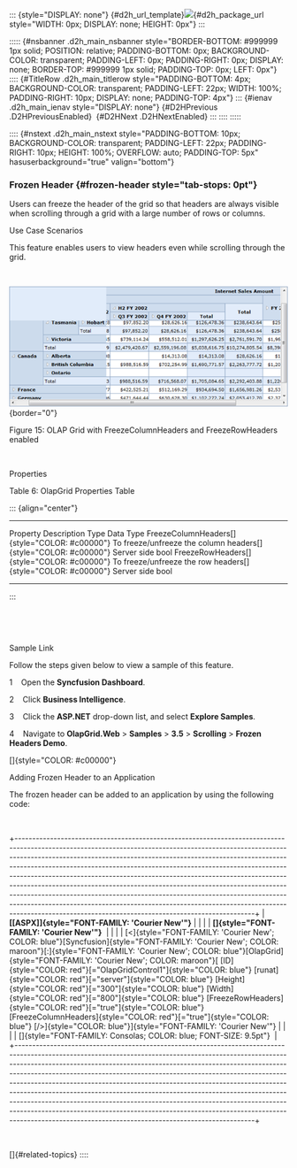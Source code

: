 ::: {style="DISPLAY: none"}
[](ms-xhelp:///?Id=d2h_url_template){#d2h_url_template}![](!package_url!){#d2h_package_url style="WIDTH: 0px; DISPLAY: none; HEIGHT: 0px"}
:::

::::: {#nsbanner .d2h_main_nsbanner style="BORDER-BOTTOM: #999999 1px solid; POSITION: relative; PADDING-BOTTOM: 0px; BACKGROUND-COLOR: transparent; PADDING-LEFT: 0px; PADDING-RIGHT: 0px; DISPLAY: none; BORDER-TOP: #999999 1px solid; PADDING-TOP: 0px; LEFT: 0px"}
:::: {#TitleRow .d2h_main_titlerow style="PADDING-BOTTOM: 4px; BACKGROUND-COLOR: transparent; PADDING-LEFT: 22px; WIDTH: 100%; PADDING-RIGHT: 10px; DISPLAY: none; PADDING-TOP: 4px"}
::: {#ienav .d2h_main_ienav style="DISPLAY: none"}
[](ms-xhelp:///?Id=5b48144d-9d6f-4c90-b227-3bfaaed41f43){#D2HPrevious .D2HPreviousEnabled}  [](ms-xhelp:///?Id=0f0a5125-f093-47e4-8100-af59caa09328){#D2HNext .D2HNextEnabled}
:::
::::
:::::

:::: {#nstext .d2h_main_nstext style="PADDING-BOTTOM: 10px; BACKGROUND-COLOR: transparent; PADDING-LEFT: 22px; PADDING-RIGHT: 10px; HEIGHT: 100%; OVERFLOW: auto; PADDING-TOP: 5px" hasuserbackground="true" valign="bottom"}
### Frozen Header {#frozen-header style="tab-stops: 0pt"}

Users can freeze the header of the grid so that headers are always visible when scrolling through a grid with a large number of rows or columns.

Use Case Scenarios

This feature enables users to view headers even while scrolling through the grid.

 

![](ImagesExt/image46_21.png){border="0"}

Figure 15: OLAP Grid with FreezeColumnHeaders and FreezeRowHeaders enabled

 

Properties

Table 6: OlapGrid Properties Table

::: {align="center"}
  ----------------------------------------------- ----------------------------------------------------------------- ------------- -----------
  Property                                        Description                                                       Type          Data Type
  FreezeColumnHeaders[]{style="COLOR: #c00000"}   To freeze/unfreeze the column headers[]{style="COLOR: #c00000"}   Server side   bool
  FreezeRowHeaders[]{style="COLOR: #c00000"}      To freeze/unfreeze the row headers[]{style="COLOR: #c00000"}      Server side   bool
  ----------------------------------------------- ----------------------------------------------------------------- ------------- -----------
:::

 

 

Sample Link

Follow the steps given below to view a sample of this feature.

1    Open the **Syncfusion Dashboard**.

2    Click **Business Intelligence**.

3    Click the **ASP.NET** drop-down list, and select **Explore Samples**.

4    Navigate to **OlapGrid.Web** \> **Samples** \> **3.5** \> **Scrolling** \> **Frozen Headers Demo**.

[]{style="COLOR: #c00000"} 

Adding Frozen Header to an Application

The frozen header can be added to an application by using the following code:

 

+-------------------------------------------------------------------------------------------------------------------------------------------------------------------------------------------------------------------------------------------------------------------------------------------------------------------------------------------------------------------------------------------------------------------------------------------------------------------------------------------------------------------------------------------------------------------------------------------------------------------------------------------------------------------------------------------------------------------+
| **[\[ASPX\]]{style="FONT-FAMILY: 'Courier New'"}**                                                                                                                                                                                                                                                                                                                                                                                                                                                                                                                                                                                                                                                                |
|                                                                                                                                                                                                                                                                                                                                                                                                                                                                                                                                                                                                                                                                                                                   |
| **[]{style="FONT-FAMILY: 'Courier New'"}**                                                                                                                                                                                                                                                                                                                                                                                                                                                                                                                                                                                                                                                                        |
|                                                                                                                                                                                                                                                                                                                                                                                                                                                                                                                                                                                                                                                                                                                   |
| [\<]{style="FONT-FAMILY: 'Courier New'; COLOR: blue"}[Syncfusion]{style="FONT-FAMILY: 'Courier New'; COLOR: maroon"}[:]{style="FONT-FAMILY: 'Courier New'; COLOR: blue"}[OlapGrid]{style="FONT-FAMILY: 'Courier New'; COLOR: maroon"}[ [ID]{style="COLOR: red"}[=\"OlapGridControl1\"]{style="COLOR: blue"} [runat]{style="COLOR: red"}[=\"server\"]{style="COLOR: blue"} [Height]{style="COLOR: red"}[=\"300\"]{style="COLOR: blue"} [Width]{style="COLOR: red"}[=\"800\"]{style="COLOR: blue"} [FreezeRowHeaders]{style="COLOR: red"}[=\"true\"]{style="COLOR: blue"} [FreezeColumnHeaders]{style="COLOR: red"}[=\"true\"]{style="COLOR: blue"} [/\>]{style="COLOR: blue"}]{style="FONT-FAMILY: 'Courier New'"} |
|                                                                                                                                                                                                                                                                                                                                                                                                                                                                                                                                                                                                                                                                                                                   |
| []{style="FONT-FAMILY: Consolas; COLOR: blue; FONT-SIZE: 9.5pt"}                                                                                                                                                                                                                                                                                                                                                                                                                                                                                                                                                                                                                                                  |
+-------------------------------------------------------------------------------------------------------------------------------------------------------------------------------------------------------------------------------------------------------------------------------------------------------------------------------------------------------------------------------------------------------------------------------------------------------------------------------------------------------------------------------------------------------------------------------------------------------------------------------------------------------------------------------------------------------------------+

 

[]{#related-topics}
::::
